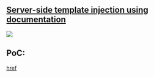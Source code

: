 ## [Server-side template injection using documentation](https://portswigger.net/web-security/server-side-template-injection/exploiting/lab-server-side-template-injection-using-documentation)

![](https://github.com/nu11secur1ty/PortSwigger-Web-Security-Academy/blob/main/Server-side-template-injection/Server-side-template-injection-using-documentation/Docs/Screenshot%202022-05-10%20192234.png)

## PoC:
[href](https://streamable.com/hmwwux)
